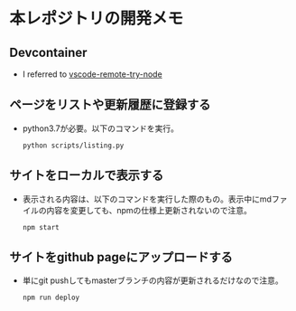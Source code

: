 # 本レポジトリの開発メモ
## Devcontainer
- I referred to [vscode-remote-try-node](https://github.com/Microsoft/vscode-remote-try-node)

## ページをリストや更新履歴に登録する
- python3.7が必要。以下のコマンドを実行。
  ```
  python scripts/listing.py
  ```

## サイトをローカルで表示する
- 表示される内容は、以下のコマンドを実行した際のもの。表示中にmdファイルの内容を変更しても、npmの仕様上更新されないので注意。
  ```
  npm start
  ```

## サイトをgithub pageにアップロードする
- 単にgit pushしてもmasterブランチの内容が更新されるだけなので注意。
  ```
  npm run deploy
  ```
